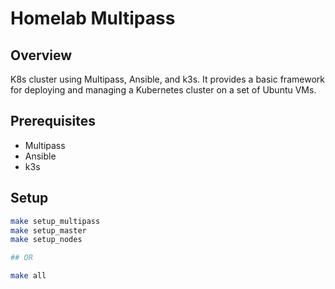 # Homelab Multipass

## Overview

K8s cluster using Multipass, Ansible, and k3s. It provides a basic framework for deploying and managing a Kubernetes cluster on a set of Ubuntu VMs.

## Prerequisites

- Multipass
- Ansible
- k3s

## Setup

```bash
make setup_multipass
make setup_master
make setup_nodes

## OR

make all
```
